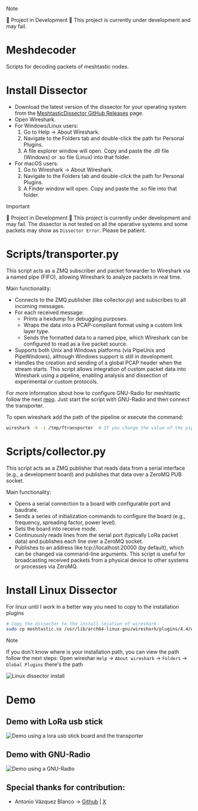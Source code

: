 
> [!NOTE]
> 🚧 Project in Development 🚧
> This project is currently under development and may fail.

# Meshdecoder
Scripts for decoding packets of meshtastic nodes.


# Install Dissector
- Download the latest version of the dissector for your operating system from the [MeshtasticDissector GitHub Releases](https://github.com/JahazielLem/MeshtasticDissector/releases) page.
- Open Wireshark.
- For Windows/Linux users:
  1. Go to Help → About Wireshark.
  2. Navigate to the Folders tab and double-click the path for Personal Plugins.
  3. A file explorer window will open. Copy and paste the .dll file (Windows) or .so file (Linux) into that folder.
- For macOS users:
  1. Go to Wireshark → About Wireshark.
  2. Navigate to the Folders tab and double-click the path for Personal Plugins.
  3. A Finder window will open. Copy and paste the .so file into that folder.

> [!IMPORTANT]
> 🚧 Project in Development 🚧
> This project is currently under development and may fail. The dissector is not tested on all the operative systems and some packets may show as `Dissector Error`. Please be patient.


# Scripts/transporter.py
This script acts as a ZMQ subscriber and packet forwarder to Wireshark via a named pipe (FIFO), allowing Wireshark to analyze packets in real time.

Main functionality:
- Connects to the ZMQ publisher (like collector.py) and subscribes to all incoming messages.
- For each received message:
  - Prints a hexdump for debugging purposes.
  - Wraps the data into a PCAP-compliant format using a custom link layer type.
  - Sends the formatted data to a named pipe, which Wireshark can be configured to read as a live packet source.
- Supports both Unix and Windows platforms (via PipeUnix and PipeWindows), although Windows support is still in development.
- Handles the creation and sending of a global PCAP header when the stream starts.
This script allows integration of custom packet data into Wireshark using a pipeline, enabling analysis and dissection of experimental or custom protocols.

For more information about how to configure GNU-Radio for meshtastic follow the next [repo](https://gitlab.com/crankylinuxuser/meshtastic_sdr). Just start the script with GNU-Radio and then connect the transporter.

To open wireshark add the path of the pipeline or execute the command:
```bash
wireshark -k -i /tmp/ftransporter  # If you change the value of the pipeline then use the new value
```

# Scripts/collector.py
This script acts as a ZMQ publisher that reads data from a serial interface (e.g., a development board) and publishes that data over a ZeroMQ PUB socket.

Main functionality:
- Opens a serial connection to a board with configurable port and baudrate.
- Sends a series of initialization commands to configure the board (e.g., frequency, spreading factor, power level).
- Sets the board into receive mode.
- Continuously reads lines from the serial port (typically LoRa packet data) and publishes each line over a ZeroMQ socket.
- Publishes to an address like tcp://localhost:20000 (by default), which can be changed via command-line arguments.
This script is useful for broadcasting received packets from a physical device to other systems or processes via ZeroMQ.

# Install Linux Dissector
For linux until I work in a better way you need to copy to the installation plugins
```bash
# Copy the dissector to the install location of wireshark
sudo cp meshtastic.so /usr/lib/arch64-linux-gnu/wireshark/plugins/4.4/epan
```

> [!NOTE]
> If you don't know where is your installation path, you can view the path follow the next steps: Open wireshar `Help` -> `About wireshark` -> `Folders` -> `Global Plugins` there's the path

![Linux dissector install](./static/linuxInstall.gif)

# Demo
## Demo with LoRa usb stick
![Demo using a lora usb stick board and the transporter](./static/trasnsporter_collector.gif)

## Demo with GNU-Radio
![Demo using a GNU-Radio](./static/gnuRadio_meshtastic.gif)

## Special thanks for contribution:
  - Antonio Vázquez Blanco -> [Github](https://github.com/antoniovazquezblanco) | [X](https://x.com/antonvblanco)